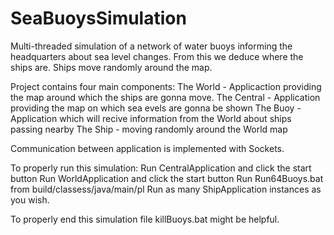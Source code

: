 # SeaBuoysSimulation
Multi-threaded simulation of a network of water buoys informing the headquarters about sea level changes. From this we deduce where the ships are. Ships move randomly around the map.

Project contains four main components:
  The World - Applicaction providing the map around which the ships are gonna move.
  The Central - Application providing the map on which sea evels are gonna be shown
  The Buoy  - Application which will recive information from the World about ships passing nearby
  The Ship - moving randomly around the World map
  
 Communication between application is implemented with Sockets.
 
 To properly run this simulation:
  Run CentralApplication and click the start button
  Run WorldApplication and click the start button
  Run Run64Buoys.bat from build/classess/java/main/pl
  Run as many ShipApplication instances as you wish.
  
 To properly end this simulation file killBuoys.bat might be helpful.
